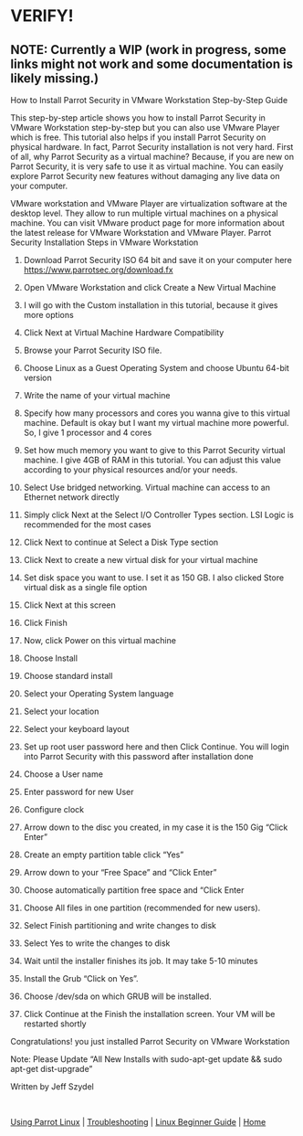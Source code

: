 # VERIFY! 
## NOTE: Currently a WIP (work in progress, some links might not work and some documentation is likely missing.)


How to Install Parrot Security in VMware Workstation Step-by-Step Guide

This step-by-step article shows you how to install Parrot Security in VMware Workstation step-by-step but you can also use VMware Player which is free. This tutorial also helps if you install Parrot Security on physical hardware. In fact, Parrot Security installation is not very hard. First of all, why Parrot Security as a virtual machine? Because, if you are new on Parrot Security, it is very safe to use it as virtual machine. You can easily explore Parrot Security new features without damaging any live data on your computer.

VMware workstation and VMware Player are virtualization software at the desktop level. They allow to run multiple virtual machines on a physical machine. You can visit VMware product page for more information about the latest release for VMware Workstation and VMware Player.
Parrot Security Installation Steps in VMware Workstation





1. Download Parrot Security ISO 64 bit and save it on your computer here https://www.parrotsec.org/download.fx









2. Open VMware Workstation and click Create a New Virtual Machine









3. I will go with the Custom installation in this tutorial, because it gives more options









4. Click Next at Virtual Machine Hardware Compatibility









5. Browse your Parrot Security ISO file.









6. Choose Linux as a Guest Operating System and choose Ubuntu 64-bit version









7. Write the name of your virtual machine









8. Specify how many processors and cores you wanna give to this virtual machine. Default is okay but I want my virtual machine more powerful. So, I give 1 processor and 4 cores









9. Set how much memory you want to give to this Parrot Security virtual machine. I give 4GB of RAM in this tutorial. You can adjust this value according to your physical resources and/or your needs.









10. Select Use bridged networking. Virtual machine can access to an Ethernet network directly









11. Simply click Next at the Select I/O Controller Types section. LSI Logic is recommended for the most cases









12. Click Next to continue at Select a Disk Type section









13. Click Next to create a new virtual disk for your virtual machine









14. Set disk space you want to use. I set it as 150 GB. I also clicked Store virtual disk as a single file option









15. Click Next at this screen









16. Click Finish









17. Now, click Power on this virtual machine









18. Choose Install









19. Choose standard install









20. Select your Operating System language









21. Select your location









22. Select your keyboard layout









24. Set up root user password here and then Click Continue. You will login into Parrot Security with this password after installation done









25. Choose a User name









26. Enter password for new User









27. Configure clock









28. Arrow down to the disc you created, in my case it is the 150 Gig “Click Enter”









29. Create an empty partition table click “Yes”









30. Arrow down to your “Free Space” and “Click Enter”









31. Choose automatically partition free space and “Click Enter









32. Choose All files in one partition (recommended for new users).









33. Select Finish partitioning and write changes to disk









34. Select Yes to write the changes to disk









35. Wait until the installer finishes its job. It may take 5-10 minutes









36. Install the Grub “Click on Yes”.









37. Choose /dev/sda on which GRUB will be installed.









38. Click Continue at the Finish the installation screen. Your VM will be restarted shortly









Congratulations! you just installed Parrot Security on VMware Workstation





Note: Please Update “All New Installs with sudo-apt-get update && sudo apt-get dist-upgrade”

Written by Jeff Szydel

&nbsp;

[Using Parrot Linux](https://www.parrotsec.org/docs/info/startpage/) | [Troubleshooting](https://www.parrotsec.org/docs/trbl/trbl-start/) | [Linux Beginner Guide](https://www.parrotsec.org/docs/library/lbg-start/) | [Home](https://www.parrotsec.org/docs/) 